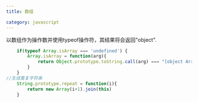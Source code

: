 ```yaml
---
title: 数组

category: javascript
---
```

以数组作为操作数并使用typeof操作符，其结果将会返回"object".

```javascript
	if(typeof Array.isArray === 'undefined') {
		Array.isArray = function(arg){
			return Object.prototype.toString.call(arg) === "[object Array]";
		}
	}
//生成重复字符串
	String.prototype.repeat = function(i){
		return new Array(i+1).join(this)
	}
```

